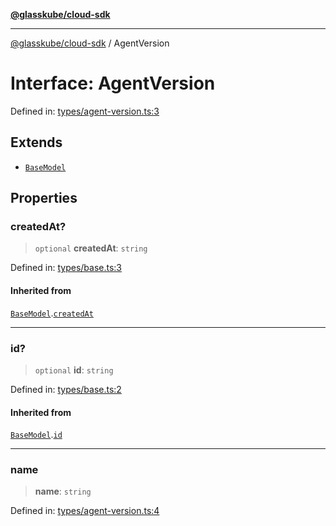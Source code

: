 [**@glasskube/cloud-sdk**](../README.md)

***

[@glasskube/cloud-sdk](../README.md) / AgentVersion

# Interface: AgentVersion

Defined in: [types/agent-version.ts:3](https://github.com/glasskube/distr/blob/80de58e6e72221ca696881996e5ae90ce94cd9cf/sdk/js/src/types/agent-version.ts#L3)

## Extends

- [`BaseModel`](BaseModel.md)

## Properties

### createdAt?

> `optional` **createdAt**: `string`

Defined in: [types/base.ts:3](https://github.com/glasskube/distr/blob/80de58e6e72221ca696881996e5ae90ce94cd9cf/sdk/js/src/types/base.ts#L3)

#### Inherited from

[`BaseModel`](BaseModel.md).[`createdAt`](BaseModel.md#createdat)

***

### id?

> `optional` **id**: `string`

Defined in: [types/base.ts:2](https://github.com/glasskube/distr/blob/80de58e6e72221ca696881996e5ae90ce94cd9cf/sdk/js/src/types/base.ts#L2)

#### Inherited from

[`BaseModel`](BaseModel.md).[`id`](BaseModel.md#id)

***

### name

> **name**: `string`

Defined in: [types/agent-version.ts:4](https://github.com/glasskube/distr/blob/80de58e6e72221ca696881996e5ae90ce94cd9cf/sdk/js/src/types/agent-version.ts#L4)
